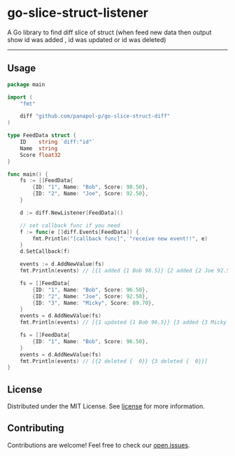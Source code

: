 # go-slice-struct-listener

A Go library to find diff slice of struct (when feed new data then output show id was added , id was updated or id was deleted)
<hr>



## Usage <a id="usage"></a>
```go
package main

import (
	"fmt"

	diff "github.com/panapol-p/go-slice-struct-diff"
)

type FeedData struct {
	ID    string `diff:"id"`
	Name  string
	Score float32
}

func main() {
	fs := []FeedData{
		{ID: "1", Name: "Bob", Score: 98.50},
		{ID: "2", Name: "Joe", Score: 92.50},
	}

	d := diff.NewListener[FeedData]()

	// set callback func if you need
	f := func(e []diff.Events[FeedData]) {
		fmt.Println("[callback func]", "receive new event!!", e)
	}
	d.SetCallback(f)

	events := d.AddNewValue(fs)
	fmt.Println(events) // [{1 added {1 Bob 98.5}} {2 added {2 Joe 92.5}}]

	fs = []FeedData{
		{ID: "1", Name: "Bob", Score: 96.50},
		{ID: "2", Name: "Joe", Score: 92.50},
		{ID: "3", Name: "Micky", Score: 89.70},
	}
	events = d.AddNewValue(fs)
	fmt.Println(events) // [{1 updated {1 Bob 96.5}} {3 added {3 Micky 89.7}}]

	fs = []FeedData{
		{ID: "1", Name: "Bob", Score: 96.50},
	}
	events = d.AddNewValue(fs)
	fmt.Println(events) // [{2 deleted {  0}} {3 deleted {  0}}]
}
```

## License <a id="license"></a>
Distributed under the MIT License. See [license](LICENSE) for more information.

## Contributing <a id="contributing"></a>
Contributions are welcome! Feel free to check our [open issues](https://github.com/panapol-p/go-slice-struct-listener/issues).